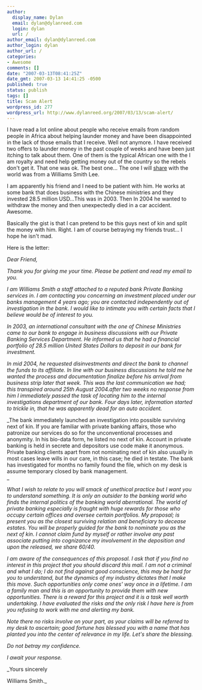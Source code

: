 ```yaml
---
author:
  display_name: Dylan
  email: dylan@dylanreed.com
  login: dylan
  url: /
author_email: dylan@dylanreed.com
author_login: dylan
author_url: /
categories:
- Awesome
comments: []
date: "2007-03-13T08:41:25Z"
date_gmt: 2007-03-13 14:41:25 -0500
published: true
status: publish
tags: []
title: Scam Alert
wordpress_id: 277
wordpress_url: http://www.dylanreed.org/2007/03/13/scam-alert/
---
```


I have read a lot online about people who receive emails from random people in Africa about helping launder money and have been disappointed in the lack of those emails that I receive. Well not anymore. I have received two offers to launder money in the past couple of weeks and have been just itching to talk about them. One of them is the typical African one with the I am royalty and need help getting money out of the country so the rebels don't get it. That one was ok. The best one... The one I will [share][1] with the world was from a Williams Smith Lee.

   [1]: http://www.dylanreed.org/scam/

I am apparently his friend and I need to be patient with him. He works at some bank that does business with the Chinese ministries and they invested 28.5 million USD...This was in 2003. Then In 2004 he wanted to withdraw the money and then unexpectedly died in a car accident. Awesome.

Basically the gist is that I can pretend to be this guys next of kin and split the money with him. Right. I am of course betraying my friends trust... I hope he isn't mad.

Here is the letter:

_Dear Friend,_

_Thank you for giving me your time. Please be patient and read my email to you._

_I am Williams Smith a staff attached to a reputed bank Private Banking services in. I am contacting you concerning an investment placed under our banks management 4 years ago; you are contacted independently out of investigation in the bank. I would like to intimate you with certain facts that I believe would be of interest to you._

_In 2003, an international consultant with the one of Chinese Ministries came to our bank to engage in business discussions with our Private Banking Services Department. He informed us that he had a financial portfolio of 28.5 million United States Dollars to deposit in our bank for investment._

_In mid 2004, he requested disinvestments and direct the bank to channel the funds to its affiliate. In line with our business discussions he told me he wanted the process and documentation finalize before his arrival from business strip later that week. This was the last communication we had; this transpired around 25th August 2004.after two weeks no response from him I immediately passed the task of locating him to the internal investigations department of our bank. Four days later, information started to trickle in, that he was apparently dead for an auto accident._

_The bank immediately launched an investigation into possible surviving next of kin. If you are familiar with private banking affairs, those who patronize our services do so for the unconventional processes and anonymity. In his bio-data form, he listed no next of kin. Account in private banking is held in secrete and depositors use code make it anonymous. Private banking clients apart from not nominating next of kin also usually in most cases leave wills in our care, in this case; he died in testate. The bank has investigated for months no family found the file, which on my desk is assume temporary closed by bank management.  
_

_What I wish to relate to you will smack of unethical practice but I want you to understand something. It is only an outsider to the banking world who finds the internal politics of the banking world aberrational. The world of private banking especially is fraught with huge rewards for those who occupy certain offices and oversee certain portfolios. My proposal; is present you as the closest surviving relation and beneficiary to decease estates. You will be properly guided for the bank to nominate you as the next of kin. I cannot claim fund by myself or rather involve any past associate putting into cognizance my involvement in the deposition and upon the released, we share 60/40._

_I am aware of the consequences of this proposal. I ask that if you find no interest in this project that you should discard this mail. I am not a criminal and what I do; I do not find against good conscience, this may be hard for you to understand, but the dynamics of my industry dictates that I make this move. Such opportunities only come ones' way once in a lifetime. I am a family man and this is an opportunity to provide them with new opportunities. There is a reward for this project and it is a task well worth undertaking. I have evaluated the risks and the only risk I have here is from you refusing to work with me and alerting my bank._

_Note there no risks involve on your part, as your claims will be referred to my desk to ascertain; good fortune has blessed you with a name that has planted you into the center of relevance in my life. Let's share the blessing._

_Do not betray my confidence._

_I await your response._

_Yours sincerely  
  
Williams Smith._
